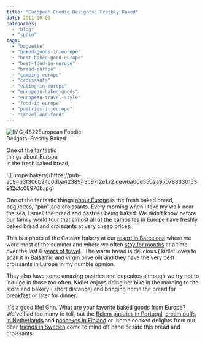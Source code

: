 ```yaml
---
title: "European Foodie Delights: Freshly Baked"
date: 2011-10-03
categories: 
  - "blog"
  - "spain"
tags: 
  - "baguette"
  - "baked-goods-in-europe"
  - "best-baked-good-europe"
  - "best-food-in-europe"
  - "bread-europe"
  - "camping-europe"
  - "croissants"
  - "eating-in-europe"
  - "european-baked-goods"
  - "european-travel-style"
  - "food-in-europe"
  - "pastries-in-europe"
  - "travel-and-food"
---
```


![IMG_4822](https://pub-ac94b3f306b24c0dba4238943c97f2e1.r2.dev/6a00e5502a950788330153912cf960970b.jpg)European Foodie  
Delights: Freshly Baked

One of the fantastic  
things about Europe  
is the fresh baked bread,

<!--more--> ![Europe bakery](https://pub-ac94b3f306b24c0dba4238943c97f2e1.r2.dev/6a00e5502a950788330153912cfc08970b.jpg)  
  
  
One of the fantastic things [about Europe](https://pub-ac94b3f306b24c0dba4238943c97f2e1.r2.dev/2011/06/road-trip-europe-plan-then-improvise.html "about Europe") is the fresh baked bread, baguettes, "pan" and croissants. Every morning when I take my walk near the sea, I smell the bread and pastries being baked. We didn't know before our [family world tour](https://pub-ac94b3f306b24c0dba4238943c97f2e1.r2.dev/2010/09/8-reasons-for-a-family-world-trip-international-vacations-holidays-abroad-longterm-travel-rtw.html "family world tour") that almost all of the [campsites in Europe](https://pub-ac94b3f306b24c0dba4238943c97f2e1.r2.dev/2010/05/camping-europe-in-a-motorhome-rv-5-best-sites-roadtrip-europe-family-travel-budget-best-price.html "campsites in europe") have freshly baked bread and croissants at very cheap prices.  
  
This is a photo of the Catalan bakery at our [resort in Barcelona](https://pub-ac94b3f306b24c0dba4238943c97f2e1.r2.dev/2007/05/barcelona-beach.html "barcelona resort") where we were most of the summer and where we often [stay for months](https://pub-ac94b3f306b24c0dba4238943c97f2e1.r2.dev/2011/07/what-our-nomadic-travel-lifestyle-looks-like-family-fun.html "months at a time") at a time over the last 6 [years of travel](https://pub-ac94b3f306b24c0dba4238943c97f2e1.r2.dev/2010/04/around-the-world-family-travel-soultravelers3-digital-nomad-global-international-family-travel.html "years of travel").  The warm bread is delicious ( kidlet loves to soak it in Balsamic and virgin olive oil) and they have the very best croissants in Europe in my humble opinion.  
  
They also have some amazing pastries and cupcakes although we try not to indulge in those too often. Kidlet enjoys riding her bike in the morning to the store and bakery ( short distance) and bringing home the bread for breakfast or later for dinner.  
  
It's a good life! Grin. What are your favorite baked goods from Europe? We've had too many to tell, but the [Belem pastries in Portugal](https://pub-ac94b3f306b24c0dba4238943c97f2e1.r2.dev/2008/07/portuguese-day.html "Belem pastries in Portugal"), [cream puffs in Netherlands](https://pub-ac94b3f306b24c0dba4238943c97f2e1.r2.dev/2006/08/divine-cheese-a.html "creme puffs in netherlands") and [pancakes in Finland](https://pub-ac94b3f306b24c0dba4238943c97f2e1.r2.dev/2009/07/family-travel-photo-finland-aland-islands-pancakes.html "pancakes in finland") or  home cooked delights from our dear [friends in Sweden](https://pub-ac94b3f306b24c0dba4238943c97f2e1.r2.dev/2010/03/funniest-kids-soultravelers3-family-travel-best-funny-youtube-global-kids-hilarious-sweden-trumpet-v.html "friends in sweden") come to mind off hand beside this bread and croissants.

